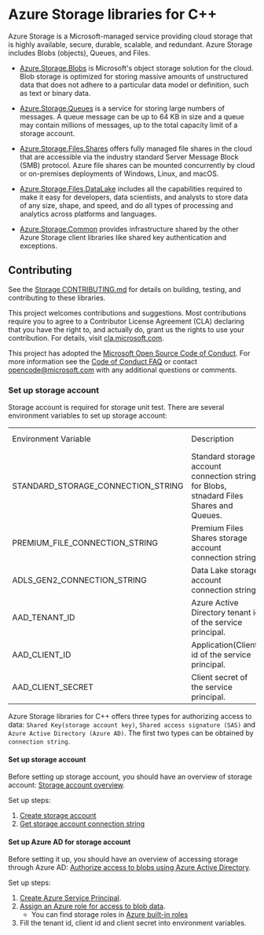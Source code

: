 # Azure Storage libraries for C++

Azure Storage is a Microsoft-managed service providing cloud storage that is highly available, secure, durable, scalable, and redundant. Azure Storage includes Blobs (objects), Queues, and Files.

- [Azure.Storage.Blobs](https://github.com/Azure/azure-sdk-for-cpp/blob/main/sdk/storage/azure-storage-blobs/README.md) is Microsoft's object storage solution for the cloud. Blob storage is optimized for storing massive amounts of unstructured data that does not adhere to a particular data model or definition, such as text or binary data.

- [Azure.Storage.Queues](https://github.com/Azure/azure-sdk-for-cpp/blob/main/sdk/storage/azure-storage-queues/README.md) is a service for storing large numbers of messages.  A queue message can be up to 64 KB in size and a queue may contain millions of messages, up to the total capacity limit of a storage account.

- [Azure.Storage.Files.Shares](https://github.com/Azure/azure-sdk-for-cpp/blob/main/sdk/storage/azure-storage-files-shares/README.md) offers fully managed file shares in the cloud that are accessible via the industry standard Server Message Block (SMB) protocol.  Azure file shares can be mounted concurrently by cloud or on-premises deployments of Windows, Linux, and macOS.

- [Azure.Storage.Files.DataLake](https://github.com/Azure/azure-sdk-for-cpp/blob/main/sdk/storage/azure-storage-files-datalake/README.md) includes all the capabilities required to make it easy for developers, data scientists, and analysts to store data of any size, shape, and speed, and do all types of processing and analytics across platforms and languages.

- [Azure.Storage.Common](https://github.com/Azure/azure-sdk-for-cpp/blob/main/sdk/storage/azure-storage-common/README.md) provides infrastructure shared by the other Azure Storage client libraries like shared key authentication and exceptions.

## Contributing

See the [Storage CONTRIBUTING.md][storage_contrib] for details on building,
testing, and contributing to these libraries.

This project welcomes contributions and suggestions.  Most contributions require
you to agree to a Contributor License Agreement (CLA) declaring that you have
the right to, and actually do, grant us the rights to use your contribution. For
details, visit [cla.microsoft.com][cla].

This project has adopted the [Microsoft Open Source Code of Conduct][coc].
For more information see the [Code of Conduct FAQ][coc_faq]
or contact [opencode@microsoft.com][coc_contact] with any
additional questions or comments.

### Set up storage account

Storage account is required for storage unit test. There are several environment variables to set up storage account:

<center>

<table>
<tr>
<td>Environment Variable</td>
<td>Description</td>
<td>Test scope</td>
</tr>
<tr>
<td>STANDARD_STORAGE_CONNECTION_STRING</td>
<td>Standard storage account connection string for Blobs, stnadard Files Shares and Queues.</td>
<td>Blobs,<br>Standard Files Shares,<br>Queues </td>
</tr>
<tr>
<td>PREMIUM_FILE_CONNECTION_STRING</td>
<td>Premium Files Shares storage account connection string.</td>
<td>Premium Files Shares</td>
</tr>
<tr>
<td>ADLS_GEN2_CONNECTION_STRING</td>
<td>Data Lake storage account connection string.</td>
<td>Data Lake</td></tr>
<tr>
<td>AAD_TENANT_ID</td>
<td>Azure Active Directory tenant id of the service principal.</td>
<td rowspan="3">Blobs,<br>Data Lake,<br>Files Shares,<br>Queues </td>
</tr>
<tr>
<td>AAD_CLIENT_ID</td>
<td>Application(Client) id of the service principal.</td>
</tr>
<tr>
<td>AAD_CLIENT_SECRET</td>
<td>Client secret of the service principal.</td>
</tr>
</table>

</center>

Azure Storage libraries for C++ offers three types for authorizing access to data: `Shared Key(storage account key)`, `Shared access signature (SAS)` and `Azure Active Directory (Azure AD)`. 
The first two types can be obtained by `connection string`.

#### Set up storage account 
Before setting up storage account, you should have an overview of storage account: [Storage account overview](https://learn.microsoft.com/en-us/azure/storage/common/storage-account-overview).

Set up steps:
1. [Create storage account](https://learn.microsoft.com/en-us/azure/storage/common/storage-account-create?tabs=azure-portal)
2. [Get storage account connection string](https://learn.microsoft.com/en-us/azure/storage/common/storage-account-create?tabs=azure-portal)

#### Set up Azure AD for storage account
Before setting it up, you should have an overview of accessing storage through Azure AD: [Authorize access to blobs using Azure Active Directory](https://learn.microsoft.com/en-us/azure/storage/blobs/authorize-access-azure-active-directory).

Set up steps:
1. [Create Azure Service Principal](https://learn.microsoft.com/en-us/purview/create-service-principal-azure).
2. [Assign an Azure role for access to blob data](https://learn.microsoft.com/en-us/azure/storage/blobs/assign-azure-role-data-access?tabs=portal).
	- You can find storage roles in [Azure built-in roles](https://learn.microsoft.com/en-us/azure/role-based-access-control/built-in-roles)
3. Fill the tenant id, client id and client secret into environment variables.

<!-- LINKS -->
[storage_contrib]: https://github.com/Azure/azure-sdk-for-cpp/blob/main/CONTRIBUTING.md
[cla]: https://cla.microsoft.com
[coc]: https://opensource.microsoft.com/codeofconduct/
[coc_faq]: https://opensource.microsoft.com/codeofconduct/faq/
[coc_contact]: mailto:opencode@microsoft.com